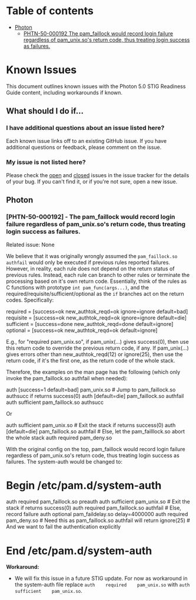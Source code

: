 # Table of contents

- [Photon](#photon)
  - [PHTN-50-000192 The pam_faillock would record login failure regardless of pam_unix.so's return code, thus treating login success as failures.](#phtn-50-000192-the-pam-faillock-would-record-login-failure-regardless-of-pam_unix.so's-return-code-thus-treating-login-success-as-failures.)

# Known Issues

This document outlines known issues with the Photon 5.0 STIG Readiness Guide content, including workarounds if known.

## What should I do if...

### I have additional questions about an issue listed here?

Each known issue links off to an existing GitHub issue. If you have additional questions or feedback, please comment on the issue.

### My issue is not listed here?

Please check the [open](https://github.com/vmware/dod-compliance-and-automation/issues) and [closed](https://github.com/vmware/dod-compliance-and-automation/issues?q=is%3Aissue+is%3Aclosed) issues in the issue tracker for the details of your bug. If you can't find it, or if you're not sure, open a new issue.

## Photon

### [PHTN-50-000192] - The pam_faillock would record login failure regardless of pam_unix.so's return code, thus treating login success as failures.

Related issue: None

We believe that it was originally wrongly assumed the `pam_faillock.so authfail` would only be executed if previous rules reported failures. However, in reality, each rule does not depend on the return status of previous rules. Instead, each rule can branch to other rules or terminate the processing based on it's own return code. Essentially, think of the rules as C functions with prototype `int pam_func(args...)`, and the required/requisite/sufficient/optional as the `if` branches act on the return codes. Specifically:

required   = [success=ok new_authtok_reqd=ok ignore=ignore default=bad]
requisite  = [success=ok new_authtok_reqd=ok ignore=ignore default=die]
sufficient = [success=done new_authtok_reqd=done default=ignore]
optional   = [success=ok new_authtok_reqd=ok default=ignore]

E.g., for "required pam_unix.so", if pam_unix(...) gives success(0), then use this return code to override the previous return code, if any. If pam_unix(...) gives errors other than new_authtok_reqd(12) or ignore(25), then use the return code, if it's the first one, as the return code of the whole stack.

Therefore, the examples on the man page has the following (which only invoke the pam_faillock.so authfail when needed):

auth     [success=1 default=bad] pam_unix.so       # Jump to pam_faillock.so authsucc if returns success(0)
auth     [default=die]  pam_faillock.so authfail
auth     sufficient     pam_faillock.so authsucc

Or

auth     sufficient     pam_unix.so                # Exit the stack if returns success(0)
auth     [default=die]  pam_faillock.so authfail   # Else, let the pam_failllock.so abort the whole stack
auth     required       pam_deny.so

With the original config on the top, pam_faillock would record login failure regardless of pam_unix.so's return code, thus treating login success as failures. The system-auth would be changed to:

# Begin /etc/pam.d/system-auth

auth    required      pam_faillock.so preauth
auth    sufficient    pam_unix.so                 # Exit the stack if returns success(0)
auth    required      pam_faillock.so authfail    # Else, record failure
auth    optional      pam_faildelay.so delay=4000000
auth    required      pam_deny.so                 # Need this as pam_faillock.so authfail will return ignore(25)
                                                  # And we want to fail the authentication explicitly

# End /etc/pam.d/system-auth


**Workaround:**

- We will fix this issue in a future STIG update. For now as workaround in the system-auth file replace `auth    required    pam_unix.so` with `auth    sufficient    pam_unix.so`.

